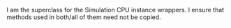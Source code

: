 I am the superclass for the Simulation CPU instance wrappers. I ensure that methods used in both/all of them need not be copied.